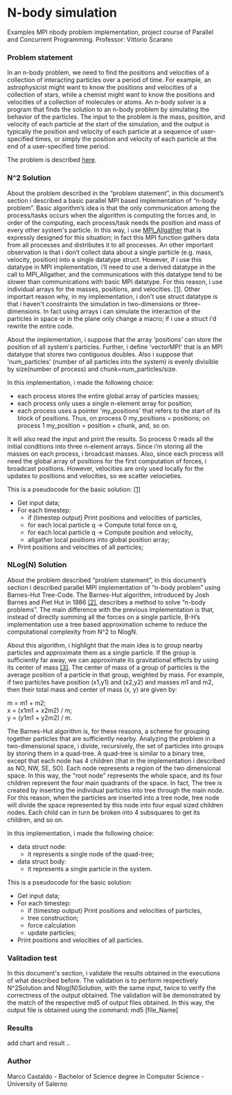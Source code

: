 # N-body simulation 
Examples MPI nbody problem implementation, project course of Parallel and Concurrent Programming.
Professor: Vittorio Scarano

### Problem statement

In an n-body problem, we need to find the positions and velocities of a collection of interacting particles over a period of time. For example, an astrophysicist might want to know the positions and velocities of a collection of stars, while a chemist might want to know the positions and velocities of a collection of molecules or atoms.
An n-body solver is a program that finds the solution to an n-body problem by simulating the behavior of the particles. The input to the problem is the mass, position, and velocity of each particle at the start of the simulation, and the output is typically the position and velocity of each particle at a sequence of user-specified times, or simply the position and velocity of each particle at the end of a user-specified time period.

The problem is described [here](https://en.wikipedia.org/wiki/N-body_simulation).



### N^2 Solution

About the problem described in the “problem statement”, in this document’s section i described a basic parallel MPI based implementation of “n-body problem”.
Basic algorithm’s idea is that the only communication among the process/tasks occurs when the algorithm is computing the forces and, in order of the computing, each process/task needs the position and mass of every other system's particle. 
In this way, i use [MPI_Allgather](http://www.mpich.org/static/docs/v3.2/www3/MPI_Allgather.html) that is expressly designed for this situation; in fact this MPI function gathers data from all processes and distributes it to all processes.
An other important observation is that i don’t collect data about a single particle (e.g. mass, velocity, position) into a single datatype struct. However, if i use this datatype in MPI implementation, i’ll need to use a derived datatype in the call to MPI_Allgather, and the communications with this datatype tend to be slower than communications with basic MPI datatype. For this reason, i use individual arrays for the masses, positions, and velocities. [[1]](https://books.google.it/books?id=SEmfraJjvfwC&printsec=frontcover&hl=it&source=gbs_ge_summary_r&cad=0#v=onepage&q&f=false). Other importart reason why, in my implementation, i don't use struct datatype is that i haven't constraints the simulation in two-dimensions or three-dimensions. In fact using arrays i can simulate the interaction of the particles in space or in the plane only change a macro; if i use a struct i'd rewrite the entire code. 

About the implementation, i suppose that the array ‘positions’ can store the position of all system's particles. Further, i define 'vectorMPI' that is an MPI datatype that stores two contiguous doubles. Also i suppose that 'num_particles' (number of all particles into the system) is evenly divisible by size(number of process) and chunk=num_particles/size.

In this implementation, i made the following choice:
  - each process stores the entire global array of particles masses;
  - each process only uses a single n-element array for position;
  - each process uses a pointer 'my_positions' that refers to the start of its block of positions. Thus, on process 0   my_positions = positions; on process 1 my_position = position + chunk, and, so on.

It will also read the input and print the results.
So process 0 reads all the initial conditions into three n-element arrays. Since i’m storing all the masses on each process, i broadcast masses. Also, since each process will need the global array of positions for the first computation of forces, i broadcast positions. However, velocities are only used locally for the updates to positions and velocities, so we scatter velocieties.

This is a pseudocode for the basic solution:
[[1]](https://books.google.it/books?id=SEmfraJjvfwC&printsec=frontcover&hl=it&source=gbs_ge_summary_r&cad=0#v=onepage&q&f=false)
  - Get input data;
  - For each timestep:
    - if (timestep output) Print positions and velocities of particles,
    - for each local particle q -> Compute total force on q,
    - for each local particle q -> Compute position and velocity,
    - allgather local positions into global position array;
  - Print positions and velocities of all particles;  




### NLog(N) Solution 

About the problem described “problem statement”, in this document’s section i described  parallel MPI implementation of “n-body problem” using Barnes-Hut Tree-Code.
The Barnes-Hut algorithm, introduced by Josh Barnes and Piet Hut in 1986 [[2]](https://en.wikipedia.org/wiki/Barnes–Hut_simulation), describes a method to solve  “n-body problems”. The main difference with the previous implementation is that, instead of directly summing all the forces on a single particle, B-H’s implementation use a tree based approximation scheme to reduce the computational complexity from N^2 to NlogN.

About this algorithm, i highlight that the main idea is to group nearby particles and approximate them as a single particle. If the group is sufficiently far away, we can approximate its gravitational effects by using its center of mass [[3]](http://www.cs.princeton.edu/courses/archive/fall03/cs126/assignments/barnes-hut.html). The center of mass of a group of particles is the average position of a particle in that group, weighted by mass. For example, if two particles have position (x1,y1) and (x2,y2) and masses m1 and m2, then their total mass and center of mass (x, y) are given by: 

  m = m1 + m2;      
    x = (x1m1 + x2m2) / m;      
      y = (y1m1 + y2m2) / m.


The Barnes-Hut algorithm is, for these reasons, a scheme for grouping together particles that are sufficiently nearby. Analyzing the problem in a two-dimensional space, i divide, recursively, the set of particles into groups by storing them in a quad-tree. A quad-tree is similar to a binary tree, except that each node has 4 children (that in the implementation i described as NO, NW, SE, SO). Each node represents a region of the two dimensional space. 
In this way, the "root node" represents the whole space, and its four children represent the four main quadrants of the space. In fact, The tree is created by inserting the individual particles into tree through the main node. For this reason, when the particles are inserted into a tree node, tree node will divide the space represented by this node into four equal sized children nodes. Each child can in turn be broken into 4 subsquares to get its children, and so on. 

In this implementation, i made the following choice:
  - data struct node:
    - it represents a single node of the quad-tree;
  - data struct body:
    - it represents a single particle in the system.

This is a pseudocode for the basic solution: 
* Get input data;
* For each timestep:
    * if (timestep output) Print positions and velocities of particles,
    * tree construction;
    * force calculation
    * update particles;
* Print positions and velocities of all particles.

### Valitadion test

In this document's section, i validate the results obtained in the executions of what described before.
The validation is to perform respectively N^2Solution and Nlog(N)Solution, with the same input, twice to verify the correctness of the output obtained.
The validation will be demonstrated by the match of the respective md5 of output files obtained.
In this way, the output file is obtained using the command: 
md5 [file_Name]


### Results

add chart and result ..

### Author

Marco Castaldo - 	Bachelor of Science degree in Computer Science - University of Salerno
